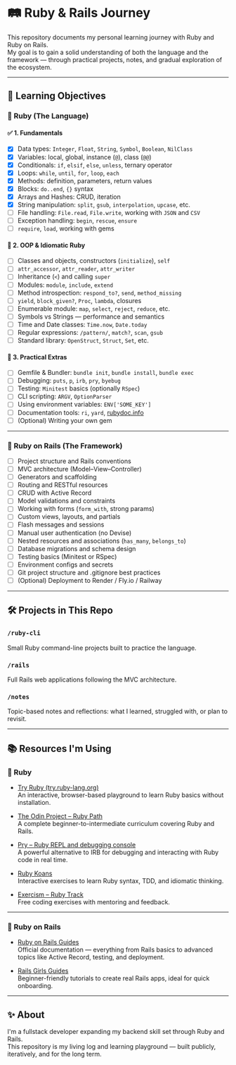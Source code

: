 # 🛤 Ruby & Rails Journey

This repository documents my personal learning journey with Ruby and Ruby on Rails.  
My goal is to gain a solid understanding of both the language and the framework — through practical projects, notes, and gradual exploration of the ecosystem.

---

## 🎯 Learning Objectives

### 🧠 Ruby (The Language)

#### ✅ 1. Fundamentals
- [X] Data types: `Integer`, `Float`, `String`, `Symbol`, `Boolean`, `NilClass`
- [X] Variables: local, global, instance (`@`), class (`@@`)
- [X] Conditionals: `if`, `elsif`, `else`, `unless`, ternary operator
- [X] Loops: `while`, `until`, `for`, `loop`, `each`
- [X] Methods: definition, parameters, return values
- [X] Blocks: `do..end`, `{}` syntax
- [X] Arrays and Hashes: CRUD, iteration
- [X] String manipulation: `split`, `gsub`, `interpolation`, `upcase`, etc.
- [ ] File handling: `File.read`, `File.write`, working with `JSON` and `CSV`
- [ ] Exception handling: `begin`, `rescue`, `ensure`
- [ ] `require`, `load`, working with gems

#### 🧱 2. OOP & Idiomatic Ruby
- [ ] Classes and objects, constructors (`initialize`), `self`
- [ ] `attr_accessor`, `attr_reader`, `attr_writer`
- [ ] Inheritance (`<`) and calling `super`
- [ ] Modules: `module`, `include`, `extend`
- [ ] Method introspection: `respond_to?`, `send`, `method_missing`
- [ ] `yield`, `block_given?`, `Proc`, `lambda`, closures
- [ ] Enumerable module: `map`, `select`, `reject`, `reduce`, etc.
- [ ] Symbols vs Strings — performance and semantics
- [ ] Time and Date classes: `Time.now`, `Date.today`
- [ ] Regular expressions: `/pattern/`, `match?`, `scan`, `gsub`
- [ ] Standard library: `OpenStruct`, `Struct`, `Set`, etc.

#### 🧪 3. Practical Extras
- [ ] Gemfile & Bundler: `bundle init`, `bundle install`, `bundle exec`
- [ ] Debugging: `puts`, `p`, `irb`, `pry`, `byebug`
- [ ] Testing: `Minitest` basics (optionally `RSpec`)
- [ ] CLI scripting: `ARGV`, `OptionParser`
- [ ] Using environment variables: `ENV['SOME_KEY']`
- [ ] Documentation tools: `ri`, `yard`, [rubydoc.info](https://rubydoc.info)
- [ ] (Optional) Writing your own gem

---

### 🚂 Ruby on Rails (The Framework)
- [ ] Project structure and Rails conventions
- [ ] MVC architecture (Model–View–Controller)
- [ ] Generators and scaffolding
- [ ] Routing and RESTful resources
- [ ] CRUD with Active Record
- [ ] Model validations and constraints
- [ ] Working with forms (`form_with`, strong params)
- [ ] Custom views, layouts, and partials
- [ ] Flash messages and sessions
- [ ] Manual user authentication (no Devise)
- [ ] Nested resources and associations (`has_many`, `belongs_to`)
- [ ] Database migrations and schema design
- [ ] Testing basics (Minitest or RSpec)
- [ ] Environment configs and secrets
- [ ] Git project structure and .gitignore best practices
- [ ] (Optional) Deployment to Render / Fly.io / Railway

---

## 🛠 Projects in This Repo

### `/ruby-cli`
Small Ruby command-line projects built to practice the language.

### `/rails`
Full Rails web applications following the MVC architecture.

### `/notes`
Topic-based notes and reflections: what I learned, struggled with, or plan to revisit.

---

## 📚 Resources I'm Using

### 🧠 Ruby

- [Try Ruby (try.ruby-lang.org)](https://try.ruby-lang.org/)  
  An interactive, browser-based playground to learn Ruby basics without installation.

- [The Odin Project – Ruby Path](https://www.theodinproject.com/paths/full-stack-ruby-on-rails)  
  A complete beginner-to-intermediate curriculum covering Ruby and Rails.

- [Pry – Ruby REPL and debugging console](https://github.com/pry/pry)  
  A powerful alternative to IRB for debugging and interacting with Ruby code in real time.

- [Ruby Koans](http://rubykoans.com/)  
  Interactive exercises to learn Ruby syntax, TDD, and idiomatic thinking.

- [Exercism – Ruby Track](https://exercism.org/tracks/ruby)  
  Free coding exercises with mentoring and feedback.

---

### 🚂 Ruby on Rails

- [Ruby on Rails Guides](https://guides.rubyonrails.org/)  
  Official documentation — everything from Rails basics to advanced topics like Active Record, testing, and deployment.

- [Rails Girls Guides](https://guides.railsgirls.com/)  
  Beginner-friendly tutorials to create real Rails apps, ideal for quick onboarding.

---

## ✨ About

I'm a fullstack developer expanding my backend skill set through Ruby and Rails.  
This repository is my living log and learning playground — built publicly, iteratively, and for the long term.
